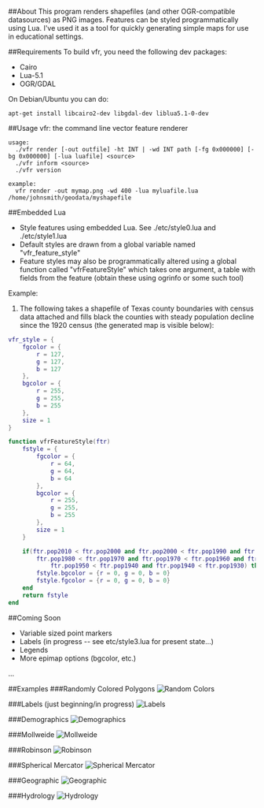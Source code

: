 ##About
This program renders shapefiles (and other OGR-compatible datasources) as PNG images. Features
can be styled programmatically using Lua. I've used it as a tool for quickly generating simple 
maps for use in educational settings.

##Requirements
To build vfr, you need the following dev packages:
- Cairo
- Lua-5.1
- OGR/GDAL

On Debian/Ubuntu you can do:

    apt-get install libcairo2-dev libgdal-dev liblua5.1-0-dev

##Usage
    vfr: the command line vector feature renderer

    usage:
      ./vfr render [-out outfile] -ht INT | -wd INT path [-fg 0x000000] [-bg 0x000000] [-lua luafile] <source>
      ./vfr inform <source>
      ./vfr version

    example:
      vfr render -out mymap.png -wd 400 -lua myluafile.lua /home/johnsmith/geodata/myshapefile

##Embedded Lua

- Style features using embedded Lua. See ./etc/style0.lua  and ./etc/style1.lua
- Default styles are drawn from a global variable named "vfr_feature_style"
- Feature styles may also be programmatically altered using a global function called "vfrFeatureStyle" which takes one argument, a table with fields from the feature (obtain these using ogrinfo or some such tool)

Example:

1. The following takes a shapefile of Texas county boundaries with census data attached and fills black the counties with steady population decline since the 1920 census (the generated map is visible below):
```lua
vfr_style = {
    fgcolor = {
        r = 127,
        g = 127,
        b = 127
    },
    bgcolor = {
        r = 255,
        g = 255,
        b = 255
    },
    size = 1
}

function vfrFeatureStyle(ftr)
    fstyle = {
        fgcolor = {
            r = 64,
            g = 64,
            b = 64
        },
        bgcolor = {
            r = 255,
            g = 255,
            b = 255 
        },
        size = 1
    }

    if(ftr.pop2010 < ftr.pop2000 and ftr.pop2000 < ftr.pop1990 and ftr.pop1990 < ftr.pop1980 and
        ftr.pop1980 < ftr.pop1970 and ftr.pop1970 < ftr.pop1960 and ftr.pop1960 < ftr.pop1950 and
            ftr.pop1950 < ftr.pop1940 and ftr.pop1940 < ftr.pop1930) then
        fstyle.bgcolor = {r = 0, g = 0, b = 0}
        fstyle.fgcolor = {r = 0, g = 0, b = 0}
    end
    return fstyle
end
```

##Coming Soon
- Variable sized point markers
- Labels (in progress -- see etc/style3.lua for present state...)
- Legends
- More epimap options (bgcolor, etc.)

...

##Examples
###Randomly Colored Polygons
![Random Colors](https://raw.github.com/runderwood/vfr/master/out/tx_co_rand.png)

###Labels (just beginning/in progress)
![Labels](https://raw.github.com/runderwood/vfr/master/out/tx_label_test.png)

###Demographics
![Demographics](https://raw.github.com/runderwood/vfr/master/out/tx_co_decline1930.png)

###Mollweide
![Mollweide](https://raw.github.com/runderwood/vfr/master/out/moll.png)

###Robinson
![Robinson](https://raw.github.com/runderwood/vfr/master/out/robinson.png)

###Spherical Mercator
![Spherical Mercator](https://raw.github.com/runderwood/vfr/master/out/sphmerc.png)

###Geographic
![Geographic](https://raw.github.com/runderwood/vfr/master/out/vfr_out.png)

###Hydrology
![Hydrology](https://raw.github.com/runderwood/vfr/master/out/tx_res.png)

